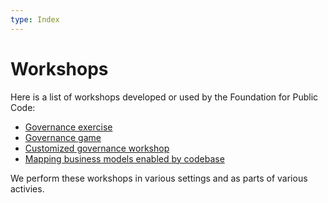 ```yaml
---
type: Index
---
```


# Workshops

Here is a list of workshops developed or used by the Foundation for Public Code:

* [Governance exercise](../supporting-codebase-governance/exercise/index.md)
* [Governance game](../supporting-codebase-governance/game/index.md)
* [Customized governance workshop](../supporting-codebase-governance/customized-governance-workshop/index.md)
* [Mapping business models enabled by codebase](mapping-business-models/index.md )

We perform these workshops in various settings and as parts of various activies.
